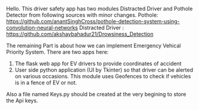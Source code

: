 Hello.
This driver safety app has two modules Distracted Driver and Pothole Detector from following sources with minor changes.
Pothole: https://github.com/anantSinghCross/pothole-detection-system-using-convolution-neural-networks
Distracted Driver : https://github.com/akshaybahadur21/Drowsiness_Detection


The remaining Part is about how we can implement Emergency Vehical Priority System.
There are two apps here:
1. The flask web app for EV drivers to provide coordinates of accident
2. User side python application (UI by Tkinter) so that driver can be alerted on various occasions.
This module uses Geofences to check if vehicles is in a fence of EV or not.

Also a file named Keys.py should be created at the very begining to store the Api keys.

